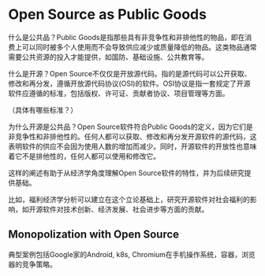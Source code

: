 # Open Source as Public Goods

什么是公共品？Public Goods是指那些具有非竞争性和非排他性的物品，即在消费上可以同时被多个人使用而不会导致供应减少或质量降低的物品。这类物品通常需要公共资源的投入才能提供，如国防、基础设施、公共教育等。

什么是开源？Open Source不仅仅是开放源代码。指的是源代码可以公开获取、修改和再分发，遵循开放源代码协议(OSI)的软件。OSI协议是指一套规定了开源软件应遵循的标准，包括版权、许可证、贡献者协议、项目管理等方面。

（具体有哪些标准？）

为什么开源是公共品？Open Source软件符合Public Goods的定义，因为它们是非竞争性和非排他性的。任何人都可以获取、修改和再分发开源软件的源代码，这表明软件的供应不会因为使用人数的增加而减少。同时，开源软件的开放性也意味着它不是排他性的，任何人都可以使用和修改它。

这样的阐述有助于从经济学角度理解Open Source软件的特性，并为后续研究提供基础。

比如，福利经济学分析可以建立在这个立论基础上，研究开源软件对社会福利的影响，如开源软件对技术创新、经济发展、社会进步等方面的贡献。

## Monopolization with Open Source 

典型案例包括Google家的Android, k8s, Chromium在手机操作系统，容器，浏览器的竞争策略。

